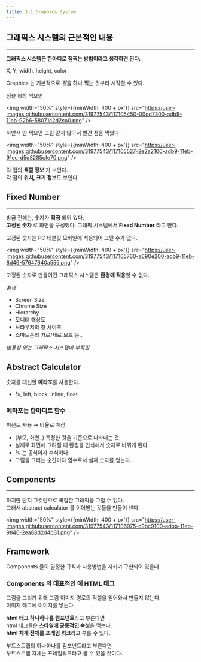 ```yaml
---
title: 1-1 Graphics System
---
```

## 그래픽스 시스템의 근본적인 내용    
---
**그래픽스 시스템은 한마디로 점찍는 방법이라고 생각하면 된다.** 
   
X, Y, width, height, color

Graphics 는 기본적으로 *점*을 하나 찍는 것부터 시작할 수 있다.

점을 왕창 찍으면 

<img width="50%" style={{minWidth: 400 +'px'}}
src="https://user-images.githubusercontent.com/31977543/117105450-00dd7300-adb9-11eb-92b6-58071c2d2ca0.png"
/>

하얀색 만 찍으면 그림 같지 않아서 빨간 점을 찍었다.

<img width="50%" style={{minWidth: 400 +'px'}}
src="https://user-images.githubusercontent.com/31977543/117105527-2e2a2100-adb9-11eb-91ec-d5d8285cfe70.png"
/><br/>

 
각 점의 **색깔 정보** 가 보인다.       
각 점의 **위치, 크기 정보**도 보인다.
 
## Fixed Number
---
방금 전에는, 숫자가 **확정** 되어 있다.   
**고정된 숫자** 로 화면을 구성했다.
그래픽 시스템에서 **Fixed Number** 라고 한다.

고정된 숫자는 PC 태블릿 모바일에 적응되어 그릴 수가 없다.

<img width="50%" style={{minWidth: 400 +'px'}}
src="https://user-images.githubusercontent.com/31977543/117105760-a690e200-adb9-11eb-8d46-57647640a555.png"
/>

고정된 숫자로 만들어진 그래픽스 시스템은 **환경에 적응**할 수 없다.

*환경* 
- Screen Size
- Chrome Size
- Hierarchy
- 모니터 해상도
- 브라우저의 창 사이즈
- 스마트폰의 가로/세로 모드 등..

*범용성 있는 그래픽스 시스템에 부적합*

## Abstract Calculator 
숫자를 대신할 **메타포**를 사용한다. 
- %, left, block, inline, float

### 메타포는 한마디로 함수
퍼센트 사용 → 비율로 계산
- (부모, 화면..) 특정한 것을 기준으로 나타내는 것. 
- 실제로 화면에 그려질 때 환경을 인식해서 숫자로 바뀌게 된다. 
- % 는 공식이자 수식이다. 
- 그림을 그리는 순간마다 함수로서 실제 숫자를 얻는다.

## Components  
--- 
하지만 단지 그것만으로 복잡한 그래픽을 그릴 수 없다.  
그래서 abstract calculator 를 이어받는 것들을 만들어 낸다. 

<img width="50%" style={{minWidth: 400 +'px'}}
src="https://user-images.githubusercontent.com/31977543/117106975-c9bc9100-adbb-11eb-9840-2ea88d2d4b31.png"
/>

## Framework
Components 들이 일정한 규칙과 사용방법을 지키며 구현되어 있을때
 
### Components 의 대표적인 예 HTML 태그
그림을 그리기 위해 그림 이미지 경로의 픽셀을 얻어와서 만들지 않는다.     
 이미지 태그에 이미지를 넣는다.
 
 **html 태그 하나하나를 컴포넌트**라고 부른다면      
 html 태그들은 **스타일에 공통적인 속성**을 먹는다.       
 **html 체계 전체를 프레임 워크**라고 부를 수 있다.

부트스트랩의 하나하나를 컴포넌트라고 부른다면    
부트스트랩 자체는 프레임워크라고 볼 수 있을 것이다. 

